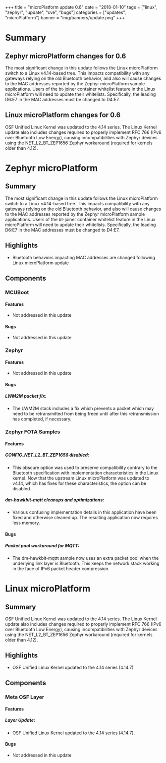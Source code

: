+++
title = "microPlatform update 0.6"
date = "2018-01-10"
tags = ["linux", "zephyr", "update", "cve", "bugs"]
categories = ["updates", "microPlatform"]
banner = "img/banners/update.png"
+++

# Summary

## Zephyr microPlatform changes for 0.6

The most significant change in this update follows the Linux
microPlatform switch to a Linux v4.14-based tree. This impacts
compatibility with any gateways relying on the old Bluetooth
behavior, and also will cause changes to the MAC addresses reported
by the Zephyr microPlatform sample applications. Users of the
bt-joiner container whitelist feature in the Linux microPlatform
will need to update their whitelists. Specifically, the leading
D6:E7 in the MAC addresses must be changed to D4:E7.


## Linux microPlatform changes for 0.6

OSF Unified Linux Kernel was updated to the 4.14 series. The Linux Kernel
update also includes changes required to properly implement RFC 766 (IPv6 over
Bluetooth Low Energy), causing incompatibilities with Zephyr devices using the
NET_L2_BT_ZEP1656 Zephyr workaround (required for kernels older than 4.12).

<!--more-->
# Zephyr microPlatform

## Summary

The most significant change in this update follows the Linux
microPlatform switch to a Linux v4.14-based tree. This impacts
compatibility with any gateways relying on the old Bluetooth
behavior, and also will cause changes to the MAC addresses reported
by the Zephyr microPlatform sample applications. Users of the
bt-joiner container whitelist feature in the Linux microPlatform
will need to update their whitelists. Specifically, the leading
D6:E7 in the MAC addresses must be changed to D4:E7.

## Highlights

- Bluetooth behaviors impacting MAC addresses are changed following Linux microPlatform update

## Components


### MCUBoot


#### Features
- Not addressed in this update

#### Bugs
- Not addressed in this update

### Zephyr


#### Features
- Not addressed in this update

#### Bugs

##### LWM2M packet fix: 
- The LWM2M stack includes a fix which prevents a packet
which may need to be retransmitted from being freed
until after this retransmission has completed, if necessary.



### Zephyr FOTA Samples


#### Features

##### CONFIG_NET_L2_BT_ZEP1656 disabled: 
- This obscure option was used to preserve compatibility
contrary to the Bluetooth specification with
implementation characteristics in the Linux kernel. Now
that the upstream Linux microPlatform was updated to
v4.14, which has fixes for these characteristics, the
option can be disabled.


##### dm-hawkbit-mqtt cleanups and optimizations: 
- Various confusing implementation details in this
application have been fixed and otherwise cleaned
up. The resulting application now requires less memory.


#### Bugs

##### Packet pool workaround for MQTT: 
- The dm-hawkbit-mqttt sample now uses an extra packet
pool when the underlying link layer is Bluetooth. This
keeps the network stack working in the face of IPv6
packet header compression.


# Linux microPlatform

## Summary

OSF Unified Linux Kernel was updated to the 4.14 series. The Linux Kernel
update also includes changes required to properly implement RFC 766 (IPv6 over
Bluetooth Low Energy), causing incompatibilities with Zephyr devices using the
NET_L2_BT_ZEP1656 Zephyr workaround (required for kernels older than 4.12).

## Highlights

- OSF Unified Linux Kernel updated to the 4.14 series (4.14.7)

## Components


### Meta OSF Layer


#### Features

##### Layer Update: 
- OSF Unified Linux Kernel updated to the 4.14 series (4.14.7).


#### Bugs
- Not addressed in this update
